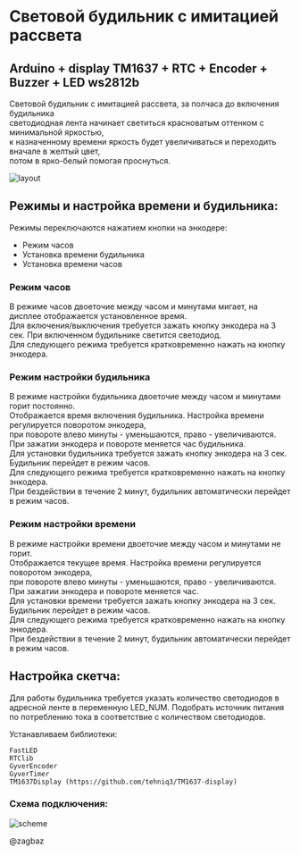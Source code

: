 # Световой будильник с имитацией рассвета
## Arduino + display TM1637 + RTC + Encoder + Buzzer + LED ws2812b
Световой будильник с имитацией рассвета, за полчаса до включения будильника  
светодиодная лента начинает светиться красноватым оттенком с минимальной яркостью,  
к назначенному времени яркость будет увеличиваться и переходить вначале в желтый цвет,   
потом в ярко-белый помогая проснуться.  

![layout](https://github.com/ZagBaZ/Arduino_project/blob/main/Sunrise_AlarmClock/images/layout.png)

## Режимы и настройка времени и будильника:
Режимы переключаются нажатием кнопки на энкодере:  

- Режим часов  
- Установка времени будильника  
- Установка времени часов  

### Режим часов
В режиме часов двоеточие между часом и минутами мигает, на дисплее отображается установленное время.  
Для включения/выключения требуется зажать кнопку энкодера на 3 сек. При включенном будильнике светится светодиод.  
Для следующего режима требуется кратковременно нажать на кнопку энкодера.  

### Режим настройки будильника
В режиме настройки будильника двоеточие между часом и минутами горит постоянно.  
Отображается время включения будильника. Настройка времени регулируется поворотом энкодера,  
при повороте влево минуты - уменьшаются, право - увеличиваются. При зажатии энкодера и повороте меняется час будильника.  
Для установки будильника требуется зажать кнопку энкодера на 3 сек. Будильник перейдет в режим часов.  
Для следующего режима требуется кратковременно нажать на кнопку энкодера.  
При бездействии в течение 2 минут, будильник автоматически перейдет в режим часов.  

### Режим настройки времени
В режиме настройки времени двоеточие между часом и минутами  не горит.  
Отображается текущее время. Настройка времени регулируется поворотом энкодера,  
при повороте влево минуты - уменьшаются, право - увеличиваются. При зажатии энкодера и повороте меняется час.  
Для установки времени требуется зажать кнопку энкодера на 3 сек. Будильник перейдет в режим часов.  
Для следующего режима требуется кратковременно нажать на кнопку энкодера.   
При бездействии в течение 2 минут, будильник автоматически перейдет в режим часов.  


## Настройка скетча:

Для работы будильника требуется указать количество светодиодов в адресной ленте в переменную LED_NUM.
Подобрать источник питания по потреблению тока в соответствие с количеством светодиодов. 

Устанавливаем библиотеки:
```
FastLED
RTClib
GyverEncoder
GyverTimer
TM1637Display (https://github.com/tehniq3/TM1637-display)
```

### Схема подключения:
![scheme](hhtps://github.com/ZagBaZ/Arduino_project/blob/main/Sunrise_AlarmClock/images/Scheme.png)

@zagbaz
